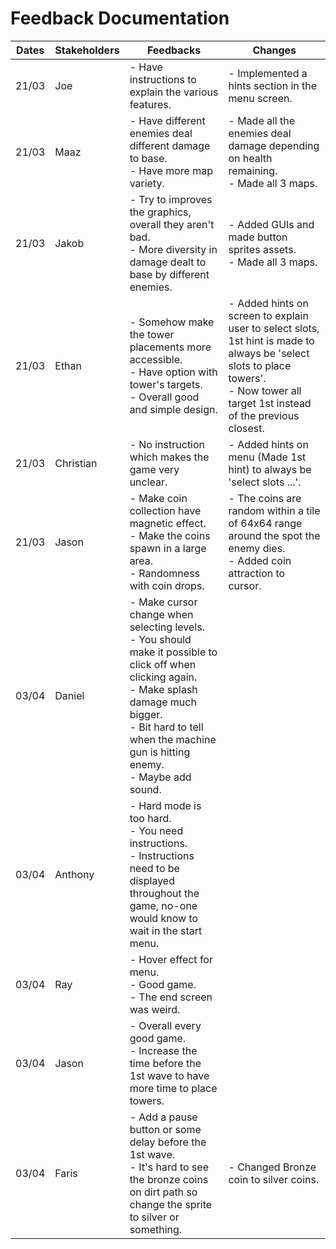 # Feedback Documentation

| Dates | Stakeholders | Feedbacks                                                                                                                                                                                                                              | Changes                                                                                                                                                                               |
| ----- | ------------ | -------------------------------------------------------------------------------------------------------------------------------------------------------------------------------------------------------------------------------------- | ------------------------------------------------------------------------------------------------------------------------------------------------------------------------------------- |
| 21/03 | Joe          | - Have instructions to explain the various features.                                                                                                                                                                                   | - Implemented a hints section in the menu screen.                                                                                                                                     |
| 21/03 | Maaz         | - Have different enemies deal different damage to base.<br>- Have more map variety.                                                                                                                                                    | - Made all the enemies deal damage depending on health remaining.<br>- Made all 3 maps.                                                                                               |
| 21/03 | Jakob        | - Try to improves the graphics, overall they aren't bad.<br>- More diversity in damage dealt to base by different enemies.                                                                                                             | - Added GUIs and made button sprites assets.<br>- Made all 3 maps.                                                                                                                    |
| 21/03 | Ethan        | - Somehow make the tower placements more accessible.<br>- Have option with tower's targets.<br>- Overall good and simple design.                                                                                                       | - Added hints on screen to explain user to select slots, 1st hint is made to always be 'select slots to place towers'.<br>- Now tower all target 1st instead of the previous closest. |
| 21/03 | Christian    | - No instruction which makes the game very unclear.                                                                                                                                                                                    | - Added hints on menu (Made 1st hint) to always be 'select slots ...'.                                                                                                                |
| 21/03 | Jason        | - Make coin collection have magnetic effect.<br>- Make the coins spawn in a large area.<br>- Randomness with coin drops.                                                                                                               | - The coins are random within a tile of 64x64 range around the spot the enemy dies.<br>- Added coin attraction to cursor.                                                             |
| 03/04 | Daniel       | - Make cursor change when selecting levels.<br>- You should make it possible to click off when clicking again.<br>- Make splash damage much bigger.<br>- Bit hard to tell when the machine gun is hitting enemy.<br>- Maybe add sound. |                                                                                                                                                                                       |
| 03/04 | Anthony      | - Hard mode is too hard.<br>- You need instructions.<br>- Instructions need to be displayed throughout the game, no-one would know to wait in the start menu.                                                                          |                                                                                                                                                                                       |
| 03/04 | Ray          | - Hover effect for menu.<br>- Good game.<br>- The end screen was weird.                                                                                                                                                                |                                                                                                                                                                                       |
| 03/04 | Jason        | - Overall every good game.<br>- Increase the time before the 1st wave to have more time to place towers.                                                                                                                               |                                                                                                                                                                                       |
| 03/04 | Faris        | - Add a pause button or some delay before the 1st wave.<br>- It's hard to see the bronze coins on dirt path so change the sprite to silver or something.                                                                               | - Changed Bronze coin to silver coins.                                                                                                                                                |
